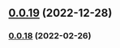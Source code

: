 ## [0.0.19](https://github.com/gregoranders/nodejs-create-release/compare/v0.0.18...v0.0.19) (2022-12-28)

### [0.0.18](https://github.com/gregoranders/nodejs-create-release/compare/v0.0.17...v0.0.18) (2022-02-26)
